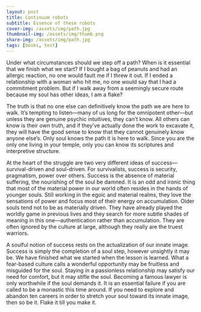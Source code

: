 ```yaml
---
layout: post
title: Continuum robots
subtitle: Essence of these robots
cover-img: /assets/img/path.jpg
thumbnail-img: /assets/img/thumb.png
share-img: /assets/img/path.jpg
tags: [books, test]
---
```


Under what circumstances should we step off a path? When is it essential that we finish what we start? If I bought a bag of peanuts and had an allergic reaction, no one would fault me if I threw it out. 
If I ended a relationship with a woman who hit me, no one would say that I had a commitment problem. But if I walk away from a seemingly secure route because my soul has other ideas, I am a flake?

The truth is that no one else can definitively know the path we are here to walk. It’s tempting to listen—many of us long for the omnipotent other—but unless they are genuine psychic intuitives, they can’t know. 
All others can know is their own truth, and if they’ve actually done the work to excavate it, they will have the good sense to know that they cannot genuinely know anyone else’s. 
Only soul knows the path it is here to walk. Since you are the only one living in your temple, only you can know its scriptures and interpretive structure.

At the heart of the struggle are two very different ideas of success—survival-driven and soul-driven. For survivalists, success is security, pragmatism, power over others. 
Success is the absence of material suffering, the nourishing of the soul be damned. It is an odd and ironic thing that most of the material power in our world often resides in the hands of younger souls. 
Still working in the egoic and material realms, they love the sensations of power and focus most of their energy on accumulation. Older souls tend not to be as materially driven. 
They have already played the worldly game in previous lives and they search for more subtle shades of meaning in this one—authentication rather than accumulation. 
They are often ignored by the culture at large, although they really are the truest warriors.

A soulful notion of success rests on the actualization of our innate image. Success is simply the completion of a soul step, however unsightly it may be. We have finished what we started when the lesson is learned. 
What a fear-based culture calls a wonderful opportunity may be fruitless and misguided for the soul. Staying in a passionless relationship may satisfy our need for comfort, but it may stifle the soul. 
Becoming a famous lawyer is only worthwhile if the soul demands it. It is an essential failure if you are called to be a monastic this time around. 
If you need to explore and abandon ten careers in order to stretch your soul toward its innate image, then so be it. Flake it till you make it.

